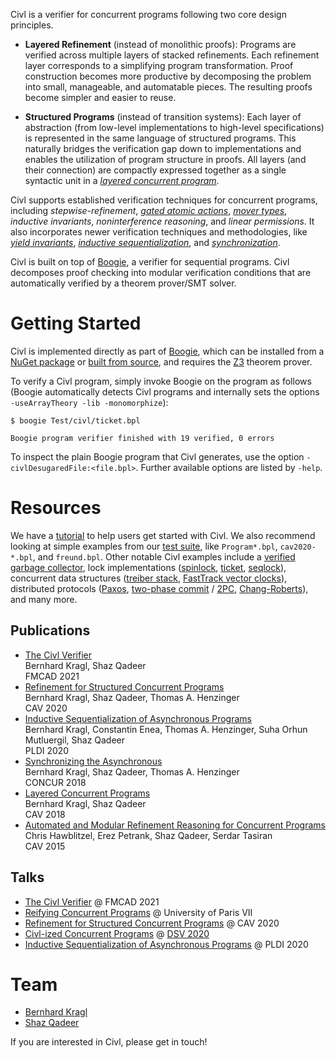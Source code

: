 Civl is a verifier for concurrent programs following two core design principles.

* **Layered Refinement** (instead of monolithic proofs): Programs are verified
  across multiple layers of stacked refinements.
  Each refinement layer corresponds to a simplifying program transformation.
  Proof construction becomes more productive by decomposing the problem into small,
  manageable, and automatable pieces.
  The resulting proofs become simpler and easier to reuse.

* **Structured Programs** (instead of transition systems): Each layer of
  abstraction (from low-level implementations to high-level specifications) is
  represented in the same language of structured programs. This naturally
  bridges the verification gap down to implementations and enables the
  utilization of program structure in proofs. All layers (and their connection)
  are compactly expressed together as a single syntactic unit in a
  *[layered concurrent program](https://doi.org/10.1007/978-3-319-96145-3_5)*.

Civl supports established verification techniques for
concurrent programs, including
*stepwise-refinement*,
*[gated atomic actions](https://doi.org/10.1145/1480881.1480885)*,
*[mover types](https://doi.org/10.1145/781131.781169)*,
*inductive invariants*, *noninterference reasoning*,
and *linear permissions*.
It also incorporates newer
verification techniques and methodologies, like
*[yield invariants](https://doi.org/10.1007/978-3-030-53288-8_14)*,
*[inductive sequentialization](https://doi.org/10.1145/3385412.3385980)*,
and *[synchronization](https://dx.doi.org/10.4230/LIPIcs.CONCUR.2018.21)*.

Civl is built on top of
[Boogie](https://github.com/boogie-org/boogie), a verifier for sequential
programs. Civl decomposes proof checking into modular verification conditions
that are automatically verified by a theorem prover/SMT solver.

# Getting Started

Civl is implemented directly as part of [Boogie](https://github.com/boogie-org/boogie),
which can be installed from a [NuGet package](https://www.nuget.org/packages/Boogie) or
[built from source](https://github.com/boogie-org/boogie#building), and requires the
[Z3](https://github.com/Z3Prover/z3) theorem prover.

To verify a Civl program, simply invoke Boogie on the program as follows
(Boogie automatically detects Civl programs and internally sets the options
`-useArrayTheory -lib -monomorphize`):

```
$ boogie Test/civl/ticket.bpl

Boogie program verifier finished with 19 verified, 0 errors
```

To inspect the plain Boogie program that Civl generates, use the option `-civlDesugaredFile:<file.bpl>`.
Further available options are listed by `-help`.

# Resources

We have a [tutorial](doc) to help users get started with Civl.
We also recommend looking at simple
examples from our [test suite](https://github.com/boogie-org/boogie/tree/master/Test/civl),
like `Program*.bpl`, `cav2020-*.bpl`, and `freund.bpl`.
Other notable Civl examples include
a [verified garbage collector](https://github.com/boogie-org/boogie/blob/master/Test/civl/GC.bpl),
lock implementations
([spinlock](https://github.com/boogie-org/boogie/blob/master/Test/civl/lock-introduced.bpl),
[ticket](https://github.com/boogie-org/boogie/blob/master/Test/civl/ticket.bpl),
[seqlock](https://github.com/boogie-org/boogie/blob/master/Test/civl/seqlock.bpl)),
concurrent data structures
([treiber stack](https://github.com/boogie-org/boogie/blob/master/Test/civl/treiber-stack.bpl),
[FastTrack vector clocks](https://github.com/boogie-org/boogie/blob/master/Test/civl/verified-ft.bpl)),
distributed protocols
([Paxos](https://github.com/boogie-org/boogie/tree/master/Test/civl/inductive-sequentialization/paxos),
[two-phase commit](https://github.com/boogie-org/boogie/blob/master/Test/civl/inductive-sequentialization/2PC.bpl) /
[2PC](https://github.com/boogie-org/boogie/blob/master/Test/civl/async/2pc.bpl),
[Chang-Roberts](https://github.com/boogie-org/boogie/blob/master/Test/civl/inductive-sequentialization/ChangRoberts.bpl)),
and many more.

## Publications

* [The Civl Verifier](papers/fmcad2021.pdf)\
  Bernhard Kragl, Shaz Qadeer\
  FMCAD 2021
* [Refinement for Structured Concurrent Programs](papers/cav2020.pdf)\
  Bernhard Kragl, Shaz Qadeer, Thomas A. Henzinger\
  CAV 2020
* [Inductive Sequentialization of Asynchronous Programs](papers/pldi2020.pdf)\
  Bernhard Kragl, Constantin Enea, Thomas A. Henzinger, Suha Orhun Mutluergil, Shaz Qadeer\
  PLDI 2020
* [Synchronizing the Asynchronous](papers/concur2018.pdf)\
  Bernhard Kragl, Shaz Qadeer, Thomas A. Henzinger\
  CONCUR 2018
* [Layered Concurrent Programs](papers/cav2018.pdf)\
  Bernhard Kragl, Shaz Qadeer\
  CAV 2018
* [Automated and Modular Refinement Reasoning for Concurrent Programs](https://www.microsoft.com/en-us/research/publication/automated-and-modular-refinement-reasoning-for-concurrent-programs/)\
  Chris Hawblitzel, Erez Petrank, Shaz Qadeer, Serdar Tasiran\
  CAV 2015

## Talks

* [The Civl Verifier](https://youtu.be/vGMnQqoy6eA) @ FMCAD 2021
* [Reifying Concurrent Programs](https://bbb-lb.math.univ-paris-diderot.fr/playback/presentation/2.3/972f09fb375ed24cd2f676ef7a70c4bbea355455-1614264363134?meetingId=972f09fb375ed24cd2f676ef7a70c4bbea355455-1614264363134) @ University of Paris VII
* [Refinement for Structured Concurrent Programs](https://youtu.be/anKt3qjo5as?t=1306) @ CAV 2020
* [Civl-ized Concurrent Programs](https://youtu.be/f8Cjpt-rzxE?t=2081) @ [DSV 2020](https://smackers.github.io/democratizing-software-verification-workshop-2020/)
* [Inductive Sequentialization of Asynchronous Programs](https://www.youtube.com/watch?v=hShxxspWeb8) @ PLDI 2020

# Team

* [Bernhard Kragl](https://bkragl.github.io)
* [Shaz Qadeer](https://scholar.google.com/citations?user=EqIVfYcAAAAJ&hl=en)

If you are interested in Civl, please get in touch!
